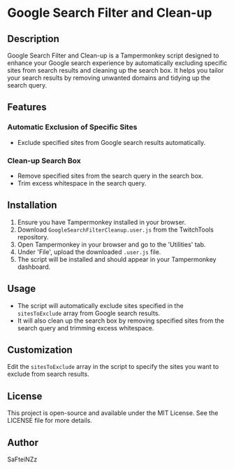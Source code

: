 # Google Search Filter and Clean-up

## Description
Google Search Filter and Clean-up is a Tampermonkey script designed to enhance your Google search experience by automatically excluding specific sites from search results and cleaning up the search box. It helps you tailor your search results by removing unwanted domains and tidying up the search query.

## Features

### Automatic Exclusion of Specific Sites
- Exclude specified sites from Google search results automatically.

### Clean-up Search Box
- Remove specified sites from the search query in the search box.
- Trim excess whitespace in the search query.

## Installation
1. Ensure you have Tampermonkey installed in your browser.
2. Download `GoogleSearchFilterCleanup.user.js` from the TwitchTools repository.
3. Open Tampermonkey in your browser and go to the 'Utilities' tab.
4. Under 'File', upload the downloaded `.user.js` file.
5. The script will be installed and should appear in your Tampermonkey dashboard.

## Usage
- The script will automatically exclude sites specified in the `sitesToExclude` array from Google search results.
- It will also clean up the search box by removing specified sites from the search query and trimming excess whitespace.

## Customization
Edit the `sitesToExclude` array in the script to specify the sites you want to exclude from search results.

## License
This project is open-source and available under the MIT License. See the LICENSE file for more details.

## Author
SaFteiNZz

